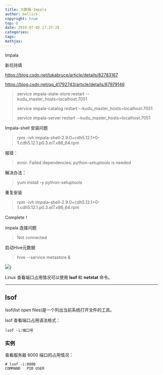```yaml
---
title: 大数据-Impala
author: bellick
copyright: true
top: 0
date: 2019-07-05 17:37:28
categories:
tags:
mathjax:
---
```


Impala

新坑待填

https://blog.csdn.net/lukabruce/article/details/82783167

https://blog.csdn.net/qq_41792743/article/details/87979146





>  service impala-state-store restart --kudu_master_hosts=localhost:7051
>
> service impala-catalog restart --kudu_master_hosts=localhost:7051
>
> service impala-server restart --kudu_master_hosts=localhost:7051





Impala-shell 安装问题

> rpm -ivh impala-shell-2.9.0+cdh5.12.1+0-1.cdh5.12.1.p0.3.el7.x86_64.rpm

报错：

>error: Failed dependencies: python-setuptools is needed

解决办法：

> yum install -y python-setuptools

重复安装

>rpm -ivh impala-shell-2.9.0+cdh5.12.1+0-1.cdh5.12.1.p0.3.el7.x86_64.rpm

Complete！



impala 连接问题

> Not connected 



启动Hive元数据

>hive --service metastore &

![](http://ww3.sinaimg.cn/large/006tNc79ly1g4p4ajus4rj30kj0a20tg.jpg))

Linux 查看端口占用情况可以使用 **lsof** 和 **netstat** 命令。

------

## lsof

lsof(list open files)是一个列出当前系统打开文件的工具。

lsof 查看端口占用语法格式：

```
lsof -i:端口号
```

### 实例

查看服务器 8000 端口的占用情况：

```
# lsof -i:8000
COMMAND   PID USER   
```